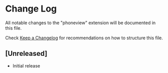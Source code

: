# Change Log

All notable changes to the "phoneview" extension will be documented in this file.

Check [Keep a Changelog](http://keepachangelog.com/) for recommendations on how to structure this file.

## [Unreleased]

- Initial release